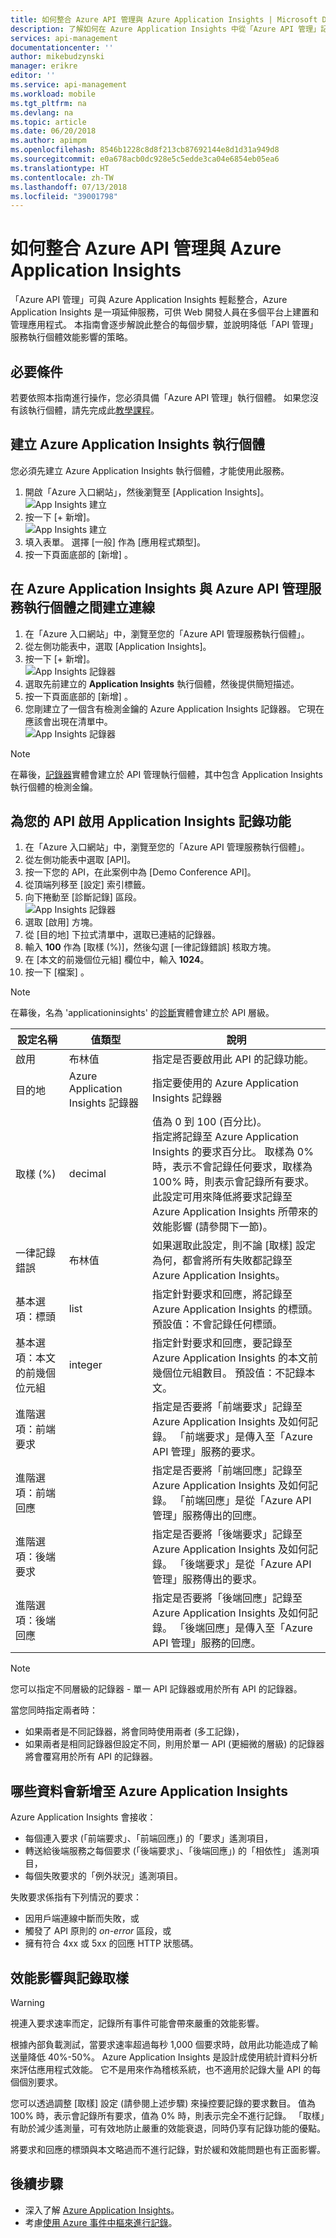 ```yaml
---
title: 如何整合 Azure API 管理與 Azure Application Insights | Microsoft Docs
description: 了解如何在 Azure Application Insights 中從「Azure API 管理」記錄和檢視事件。
services: api-management
documentationcenter: ''
author: mikebudzynski
manager: erikre
editor: ''
ms.service: api-management
ms.workload: mobile
ms.tgt_pltfrm: na
ms.devlang: na
ms.topic: article
ms.date: 06/20/2018
ms.author: apimpm
ms.openlocfilehash: 8546b1228c8d8f213cb87692144e8d1d31a949d8
ms.sourcegitcommit: e0a678acb0dc928e5c5edde3ca04e6854eb05ea6
ms.translationtype: HT
ms.contentlocale: zh-TW
ms.lasthandoff: 07/13/2018
ms.locfileid: "39001798"
---
```

# <a name="how-to-integrate-azure-api-management-with-azure-application-insights"></a>如何整合 Azure API 管理與 Azure Application Insights

「Azure API 管理」可與 Azure Application Insights 輕鬆整合，Azure Application Insights 是一項延伸服務，可供 Web 開發人員在多個平台上建置和管理應用程式。 本指南會逐步解說此整合的每個步驟，並說明降低「API 管理」服務執行個體效能影響的策略。

## <a name="prerequisites"></a>必要條件

若要依照本指南進行操作，您必須具備「Azure API 管理」執行個體。 如果您沒有該執行個體，請先完成此[教學課程](get-started-create-service-instance.md)。

## <a name="create-an-azure-application-insights-instance"></a>建立 Azure Application Insights 執行個體

您必須先建立 Azure Application Insights 執行個體，才能使用此服務。

1. 開啟「Azure 入口網站」，然後瀏覽至 [Application Insights]。  
    ![App Insights 建立](media/api-management-howto-app-insights/apim-app-insights-instance-1.png)  
2. 按一下 [+ 新增]。  
    ![App Insights 建立](media/api-management-howto-app-insights/apim-app-insights-instance-2.png)  
3. 填入表單。 選擇 [一般] 作為 [應用程式類型]。
4. 按一下頁面底部的 [新增] 。

## <a name="create-a-connection-between-azure-application-insights-and-azure-api-management-service-instance"></a>在 Azure Application Insights 與 Azure API 管理服務執行個體之間建立連線

1. 在「Azure 入口網站」中，瀏覽至您的「Azure API 管理服務執行個體」。
2. 從左側功能表中，選取 [Application Insights]。
3. 按一下 [+ 新增]。  
    ![App Insights 記錄器](media/api-management-howto-app-insights/apim-app-insights-logger-1.png)  
4. 選取先前建立的 **Application Insights** 執行個體，然後提供簡短描述。
5. 按一下頁面底部的 [新增] 。
6. 您剛建立了一個含有檢測金鑰的 Azure Application Insights 記錄器。 它現在應該會出現在清單中。  
    ![App Insights 記錄器](media/api-management-howto-app-insights/apim-app-insights-logger-2.png)  

> [!NOTE]
> 在幕後，[記錄器](https://docs.microsoft.com/en-us/rest/api/apimanagement/logger/createorupdate)實體會建立於 API 管理執行個體，其中包含 Application Insights 執行個體的檢測金鑰。

## <a name="enable-application-insights-logging-for-your-api"></a>為您的 API 啟用 Application Insights 記錄功能

1. 在「Azure 入口網站」中，瀏覽至您的「Azure API 管理服務執行個體」。
2. 從左側功能表中選取 [API]。
3. 按一下您的 API，在此案例中為 [Demo Conference API]。
4. 從頂端列移至 [設定] 索引標籤。
5. 向下捲動至 [診斷記錄] 區段。  
    ![App Insights 記錄器](media/api-management-howto-app-insights/apim-app-insights-api-1.png)  
6. 選取 [啟用] 方塊。
7. 從 [目的地] 下拉式清單中，選取已連結的記錄器。
8. 輸入 **100** 作為 [取樣 (%)]，然後勾選 [一律記錄錯誤] 核取方塊。
9. 在 [本文的前幾個位元組] 欄位中，輸入 **1024**。
10. 按一下 [檔案] 。

> [!NOTE]
> 在幕後，名為 'applicationinsights' 的[診斷](https://docs.microsoft.com/en-us/rest/api/apimanagement/diagnostic/createorupdate)實體會建立於 API 層級。

| 設定名稱                        | 值類型                        | 說明                                                                                                                                                                                                                                                                                                                                      |
|-------------------------------------|-----------------------------------|--------------------------------------------------------------------------------------------------------------------------------------------------------------------------------------------------------------------------------------------------------------------------------------------------------------------------------------------------|
| 啟用                              | 布林值                           | 指定是否要啟用此 API 的記錄功能。                                                                                                                                                                                                                                                                                                |
| 目的地                         | Azure Application Insights 記錄器 | 指定要使用的 Azure Application Insights 記錄器                                                                                                                                                                                                                                                                                           |
| 取樣 (%)                        | decimal                           | 值為 0 到 100 (百分比)。 <br/> 指定將記錄至 Azure Application Insights 的要求百分比。 取樣為 0% 時，表示不會記錄任何要求，取樣為 100% 時，則表示會記錄所有要求。 <br/> 此設定可用來降低將要求記錄至 Azure Application Insights 所帶來的效能影響 (請參閱下一節)。 |
| 一律記錄錯誤                   | 布林值                           | 如果選取此設定，則不論 [取樣] 設定為何，都會將所有失敗都記錄至 Azure Application Insights。                                                                                                                                                                                                                  |
| 基本選項：標頭              | list                              | 指定針對要求和回應，將記錄至 Azure Application Insights 的標頭。  預設值：不會記錄任何標頭。                                                                                                                                                                                                             |
| 基本選項：本文的前幾個位元組  | integer                           | 指定針對要求和回應，要記錄至 Azure Application Insights 的本文前幾個位元組數目。  預設值：不記錄本文。                                                                                                                                                                                              |
| 進階選項：前端要求  |                                   | 指定是否要將「前端要求」記錄至 Azure Application Insights 及如何記錄。 「前端要求」是傳入至「Azure API 管理」服務的要求。                                                                                                                                                                        |
| 進階選項：前端回應 |                                   | 指定是否要將「前端回應」記錄至 Azure Application Insights 及如何記錄。 「前端回應」是從「Azure API 管理」服務傳出的回應。                                                                                                                                                                   |
| 進階選項：後端要求   |                                   | 指定是否要將「後端要求」記錄至 Azure Application Insights 及如何記錄。 「後端要求」是從「Azure API 管理」服務傳出的要求。                                                                                                                                                                        |
| 進階選項：後端回應  |                                   | 指定是否要將「後端回應」記錄至 Azure Application Insights 及如何記錄。 「後端回應」是傳入至「Azure API 管理」服務的回應。                                                                                                                                                                       |

> [!NOTE]
> 您可以指定不同層級的記錄器 - 單一 API 記錄器或用於所有 API 的記錄器。
>  
> 當您同時指定兩者時：
> + 如果兩者是不同記錄器，將會同時使用兩者 (多工記錄)，
> + 如果兩者是相同記錄器但設定不同，則用於單一 API (更細微的層級) 的記錄器將會覆寫用於所有 API 的記錄器。

## <a name="what-data-is-added-to-azure-application-insights"></a>哪些資料會新增至 Azure Application Insights

Azure Application Insights 會接收：

+ 每個連入要求 (「前端要求」、「前端回應」) 的「要求」遙測項目，
+ 轉送給後端服務之每個要求 (「後端要求」、「後端回應」) 的「相依性」 遙測項目，
+ 每個失敗要求的「例外狀況」遙測項目。

失敗要求係指有下列情況的要求：

+ 因用戶端連線中斷而失敗，或
+ 觸發了 API 原則的 *on-error* 區段，或
+ 擁有符合 4xx 或 5xx 的回應 HTTP 狀態碼。

## <a name="performance-implications-and-log-sampling"></a>效能影響與記錄取樣

> [!WARNING]
> 視連入要求速率而定，記錄所有事件可能會帶來嚴重的效能影響。

根據內部負載測試，當要求速率超過每秒 1,000 個要求時，啟用此功能造成了輸送量降低 40%-50%。 Azure Application Insights 是設計成使用統計資料分析來評估應用程式效能。 它不是用來作為稽核系統，也不適用於記錄大量 API 的每個個別要求。

您可以透過調整 [取樣] 設定 (請參閱上述步驟) 來操控要記錄的要求數目。 值為 100% 時，表示會記錄所有要求，值為 0% 時，則表示完全不進行記錄。 「取樣」有助於減少遙測量，可有效地防止嚴重的效能衰退，同時仍享有記錄功能的優點。

將要求和回應的標頭與本文略過而不進行記錄，對於緩和效能問題也有正面影響。

## <a name="next-steps"></a>後續步驟

+ 深入了解 [Azure Application Insights](https://docs.microsoft.com/en-us/azure/application-insights/)。
+ 考慮[使用 Azure 事件中樞來進行記錄](api-management-howto-log-event-hubs.md)。

